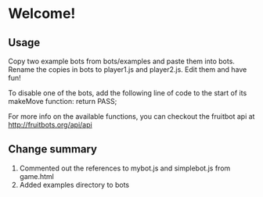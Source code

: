 # Welcome!

## Usage

Copy two example bots from bots/examples and paste them into bots. Rename the copies in
bots to player1.js and player2.js.  Edit them and have fun!

To disable one of the bots, add the following line of code to the start of its makeMove function:
       return PASS;

For more info on the available functions, you can checkout the fruitbot api at http://fruitbots.org/api/api


## Change summary

1. Commented out the references to mybot.js and simplebot.js from game.html
2. Added examples directory to bots

